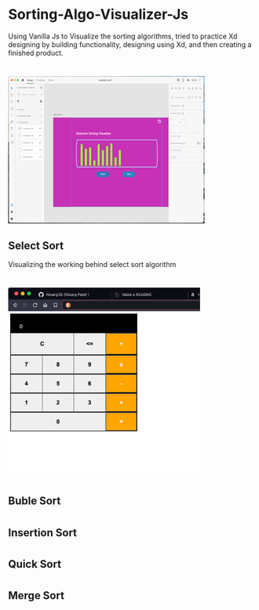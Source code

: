 # Sorting-Algo-Visualizer-Js

Using Vanilla Js to Visualize the sorting algorithms, tried to practice Xd designing by building functionality, designing using Xd, and then creating a finished product.

#

![xd-400-300](https://github.com/Nisarg38/Sorting-Algo-Visualizer-Js/blob/main/images/xd-400-300.jpg)

## Select Sort

Visualizing the working behind select sort algorithm

#

![p-2-400-380](https://github.com/Nisarg38/HTML-CSS-JAVASCRIPT/blob/main/images/p-2-400-380.png)

#

## Buble Sort

#

## Insertion Sort

#

## Quick Sort

#

## Merge Sort
